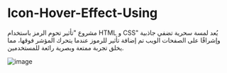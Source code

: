 # Icon-Hover-Effect-Using


مشروع "تأثير تحوم الرمز باستخدام HTML و CSS" يُعد لمسة سحرية تضفي جاذبية وإشراقًا على الصفحات الويب
تم إضافة تأثير للرموز عندما يتحرك المؤشر فوقها، مما يخلق تجربة ممتعة وبصرية رائعة للمستخدمين.


![image](https://github.com/lujain142/Icon-Hover-Effect-Using/assets/129529915/13756e1e-2a94-4201-9ef8-58d1ee5baa47)
